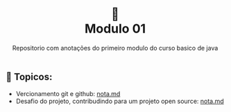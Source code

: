 
<h1 align="center">
🐛<br> Modulo 01</h1>
<div align=center> Repositorio com anotações do primeiro modulo do curso basico de java</div>
<br>

## 📝 Topicos:

* Vercionamento git e github:  [nota.md](https://github.com/olgaleticialopes/java/tree/main/modulo_01/vercionamento_git_github)
* Desafio do projeto, contribudindo para um projeto open source: [nota.md](https://github.com/olgaleticialopes/java/tree/main/modulo_01/desafio_projeto)


